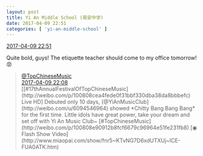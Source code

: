 ```yaml
---
layout: post
title: Yi An Middle School (易安中学)
date: 2017-04-09 22:51
categories: [ 'yi-an-middle-school' ]
---
```


<div class="weibo-info">
  <a href="http://weibo.com/6074218720/EDL37eWUI">2017-04-09 22:51</a>
</div>

Quite bold, guys! The etiquette teacher should come to my office tomorrow! :rage:

<!-- more -->

> <div class="weibo-post-name">
>   <a href="http://weibo.com/yinyuefengyunbang">@TopChineseMusic</a>
> </div>
> <div class="weibo-info">
>   <a href="http://weibo.com/1642605821/EDKLIFNqL">2017-04-09 22:08</a>
> </div>
> [[#17thAnnualFestivalOfTopChineseMusic](http://weibo.com/p/100808cea4fede0f31bbf330dba38da8bbbefc) Live HD] Debuted only 10 days, [@YiAnMusicClub](http://weibo.com/u/6094546964) showed *Chitty Bang Bang Bang* for the first time. Little idols have great power, take your dream and set off with Yi An Music Club~ [#TopChineseMusic](http://weibo.com/p/100808e90912b8fcf6679c96964e51fe231fb8) [◉ Flash Show Video](http://www.miaopai.com/show/fnr5~KTvNG7D6xdUTXUj~lCE-FUA0ATK.htm)
